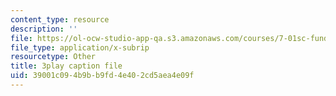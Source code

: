 ```yaml
---
content_type: resource
description: ''
file: https://ol-ocw-studio-app-qa.s3.amazonaws.com/courses/7-01sc-fundamentals-of-biology-fall-2011/39001c094b9bb9fd4e402cd5aea4e09f_CT9lYy6qSfg.srt
file_type: application/x-subrip
resourcetype: Other
title: 3play caption file
uid: 39001c09-4b9b-b9fd-4e40-2cd5aea4e09f
---
```

